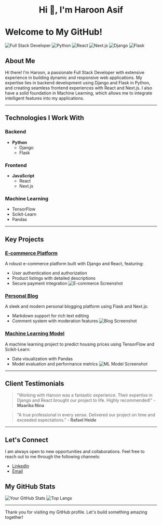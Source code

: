 <h1 align="center">Hi 👋, I'm Haroon Asif</h1>

# Welcome to My GitHub!

![Full Stack Developer](https://img.shields.io/badge/FullStack-Developer-brightgreen)
![Python](https://img.shields.io/badge/Python-Expert-blue)
![React](https://img.shields.io/badge/React-Expert-blue)
![Next.js](https://img.shields.io/badge/Next.js-Expert-blue)
![Django](https://img.shields.io/badge/Django-Expert-blue)
![Flask](https://img.shields.io/badge/Flask-Expert-blue)



## About Me

Hi there! I'm Haroon, a passionate Full Stack Developer with extensive experience in building dynamic and responsive web applications. My expertise lies in backend development using Django and Flask in Python, and creating seamless frontend experiences with React and Next.js. I also have a solid foundation in Machine Learning, which allows me to integrate intelligent features into my applications.

---

## Technologies I Work With

### Backend
- **Python**
  - Django
  - Flask

### Frontend
- **JavaScript**
  - React
  - Next.js

### Machine Learning
- TensorFlow
- Scikit-Learn
- Pandas

---

## Key Projects

### [E-commerce Platform](https://github.com/yourusername/ecommerce-platform)
A robust e-commerce platform built with Django and React, featuring:
- User authentication and authorization
- Product listings with detailed descriptions
- Secure payment integration
![E-commerce Screenshot](https://via.placeholder.com/800x400)

### [Personal Blog](https://github.com/yourusername/personal-blog)
A sleek and modern personal blogging platform using Flask and Next.js:
- Markdown support for rich text editing
- Comment system with moderation features
![Blog Screenshot](https://via.placeholder.com/800x400)

### [Machine Learning Model](https://github.com/yourusername/ml-model)
A machine learning project to predict housing prices using TensorFlow and Scikit-Learn:
- Data visualization with Pandas
- Model evaluation and performance metrics
![ML Model Screenshot](https://via.placeholder.com/800x400)

---

## Client Testimonials

> "Working with Haroon was a fantastic experience. Their expertise in Django and React brought our project to life. Highly recommended!" - **Maarika Nina**

> "A true professional in every sense. Delivered our project on time and exceeded expectations." - **Rafael Heide**

---

## Let's Connect

I am always open to new opportunities and collaborations. Feel free to reach out to me through the following channels:

- [LinkedIn]( https://linkedin.com/in/haroon_asif_malik)
- [Email](mailto:haroonasifmalik123@gmail.com)

## My GitHub Stats

![Your GitHub Stats](https://github-readme-stats.vercel.app/api?username=HaroonAsifMalik&show_icons=true&theme=radical)
![Top Langs](https://github-readme-stats.vercel.app/api/top-langs/?username=HaroonAsifMalik&layout=compact&theme=radical)

---

Thank you for visiting my GitHub profile. Let's build something amazing together!

